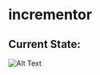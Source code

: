 # incrementor

## Current State:
![Alt Text](https://i.gyazo.com/aeb9e8f73a9f78e20b8ee8d54c9f73fd.gif)
